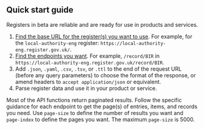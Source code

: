 ## Quick start guide

Registers in beta are reliable and are ready for use in products and services.

1. [Find the base URL for the register(s) you want to use](https://registers.cloudapps.digital/registers). For example, for the `local-authority-eng` register: `https://local-authority-eng.register.gov.uk/`.
2. [Find the endpoints you want](#apireference). For example, `/record/BIR` in `https://local-authority-eng.register.gov.uk/record/BIR`.
3. Add `.json`, `.yaml`, `.csv`, `.tsv`, or `.ttl` to the end of the request URL (before any query parameters) to choose the format of the response, or amend headers to `accept application/json` or equivalent.
4. Parse register data and use it in your product or service.

Most of the API functions return paginated results. Follow the specific guidance for each endpoint to get the page(s) of entries, items, and records you need. Use `page-size` to define the number of results you want and `page-index` to define the pages you want. The maximum `page-size` is 5000.
